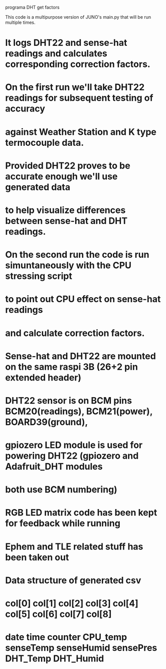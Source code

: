 
programa DHT get factors

This code is a multipurpose version of JUNO's main.py that will be run multiple times.
# It logs DHT22 and sense-hat readings and calculates corresponding correction factors.
# On the first run we'll take DHT22 readings for subsequent testing of accuracy
# against Weather Station and K type termocouple data.
# Provided DHT22 proves to be accurate enough we'll use generated data
# to help visualize differences between sense-hat and DHT readings.
# On the second run the code is run simuntaneously with the CPU stressing script
# to point out CPU effect on sense-hat readings
# and calculate correction factors.
# 
# Sense-hat and DHT22 are mounted on the same raspi 3B (26+2 pin extended header)
# DHT22 sensor is on BCM pins BCM20(readings), BCM21(power), BOARD39(ground),
# gpiozero LED module is used for powering DHT22 (gpiozero and Adafruit_DHT modules
# both use BCM numbering)
# RGB LED matrix code has been kept for feedback while running
# Ephem and TLE related stuff has been taken out
#
# Data structure of generated csv
#
# col[0] col[1] col[2]  col[3]   col[4]    col[5]	col[6]    col[7]     col[8]
# date   time   counter CPU_temp senseTemp senseHumid	sensePres DHT_Temp   DHT_Humid
